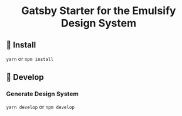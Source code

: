 <h1 align="center">
  Gatsby Starter for the Emulsify Design System
</h1>

## 🚀 Install

`yarn` or `npm install`

## 🔧 Develop

### Generate Design System

`yarn develop` or `npm develop`
